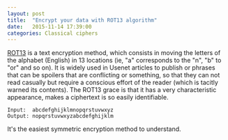 ```yaml
---
layout: post
title:  "Encrypt your data with ROT13 algorithm"
date:   2015-11-14 17:39:00
categories: Classical ciphers
---
```

[ROT13][rot13] is a text encryption method, which consists in moving the letters of the 
alphabet (English) in 13 locations (ie, "a" corresponds to the "n", "b" to "or" 
and so on). It is widely used in Usenet articles to publish or phrases that can 
be spoilers that are conflicting or something, so that they can not read 
casually but require a conscious effort of the reader (which is tacitly warned 
its contents). The ROT13 grace is that it has a very characteristic appearance, 
makes a ciphertext is so easily identifiable.

	Input:  abcdefghijklmnopqrstuvwxyz
	Output: nopqrstuvwxyzabcdefghijklm

It's the easiest symmetric encryption method to understand.

[rot13]: https://en.wikipedia.org/wiki/ROT13
